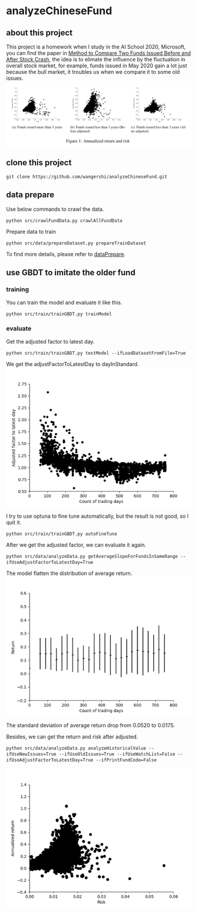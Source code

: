 # analyzeChineseFund

## about this project
This project is a homework when I study in the AI School 2020, Microsoft, you can find the paper in [Method to Compare Two Funds Issued Before and After Stock Crash](doc/main.pdf), the idea is to elimate the influence by the fluctuation in overall stock market, for example, funds issued in May 2020 gain a lot just because the bull market, it troubles us when we compare it to some old issues. 
![Annualized_return_and_risk.png](image/Annualized_return_and_risk.png)

## clone this project
```
git clone https://github.com/wangershi/analyzeChineseFund.git
```

## data prepare

Use below commands to crawl the data.
```
python src/crawlFundData.py crawlAllFundData
```

Prepare data to train
```
python src/data/prepareDataset.py prepareTrainDataset
```

To find more details, please refer to [dataPrepare](doc/dataPrepare.md).

## use GBDT to imitate the older fund
### training
You can train the model and evaluate it like this.
```
python src/train/trainGBDT.py trainModel
```
### evaluate
Get the adjusted factor to latest day.
```
python src/train/trainGBDT.py testModel --ifLoadDatasetFromFile=True
```

We get the adjustFactorToLatestDay to dayInStandard.
![adjust_factor_in_testing](image/adjust_factor_in_testing.png)

I try to use optuna to fine tune automatically, but the result is not good, so I quit it.
```
python src/train/trainGBDT.py autoFineTune
```

After we get the adjusted factor, we can evaluate it again.
```
python src/data/analyzeData.py getAverageSlopeForFundsInSameRange --ifUseAdjustFactorToLatestDay=True
```

The model flatten the distribution of average return.
![averageReturn_30_useAdjustFactor](image/averageReturn_30_useAdjustFactor.png)

The standard deviation of average return drop from 0.0520 to 0.0175.

Besides, we can get the  return and risk after adjusted.
```
python src/data/analyzeData.py analyzeHistoricalValue --ifUseNewIssues=True --ifUseOldIssues=True --ifUseWatchList=False --ifUseAdjustFactorToLatestDay=True --ifPrintFundCode=False
```
![risk_return_noWatchlist_useNewIssues_useOldIssues_useAdjustFactor](image/risk_return_noWatchlist_useNewIssues_useOldIssues_useAdjustFactor.png)
